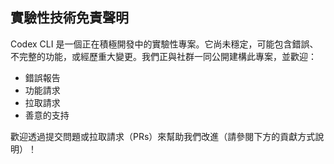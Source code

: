 ## 實驗性技術免責聲明

Codex CLI 是一個正在積極開發中的實驗性專案。它尚未穩定，可能包含錯誤、不完整的功能，或經歷重大變更。我們正與社群一同公開建構此專案，並歡迎：

- 錯誤報告
- 功能請求
- 拉取請求
- 善意的支持

歡迎透過提交問題或拉取請求（PRs）來幫助我們改進（請參閱下方的貢獻方式說明）！ 
